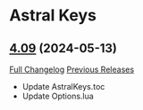 # Astral Keys

## [4.09](https://github.com/astralguild/AstralKeys/tree/4.09) (2024-05-13)
[Full Changelog](https://github.com/astralguild/AstralKeys/compare/4.08...4.09) [Previous Releases](https://github.com/astralguild/AstralKeys/releases)

- Update AstralKeys.toc  
- Update Options.lua  
